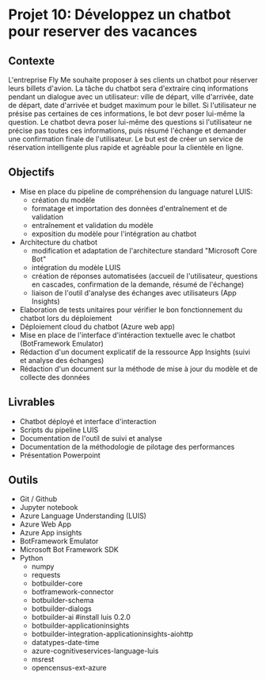# Projet 10: Développez un chatbot pour reserver des vacances 

## Contexte
L'entreprise Fly Me souhaite proposer à ses clients un chatbot pour réserver leurs billets d'avion.
La tâche du chatbot sera d'extraire cinq informations pendant un dialogue avec un utilisateur:
ville de départ, ville d'arrivée, date de départ, date d'arrivée et budget maximum pour le billet.
Si l'utilisateur ne présise pas certaines de ces informations, le bot devr poser lui-même la question.
Le chatbot devra poser lui-même des questions si l'utilisateur ne précise pas toutes ces informations, puis résumé l'échange et demander une confirmation finale de l'utilisateur.
Le but est de créer un service de réservation intelligente plus rapide et agréable pour la clientèle en ligne.

## Objectifs
- Mise en place du pipeline de compréhension du language naturel LUIS:
  - création du modèle
  - formatage et importation des données d'entraînement et de validation
  - entraînement et validation du modèle
  - exposition du modèle pour l'intégration au chatbot
- Architecture du chatbot
  - modification et adaptation de l'architecture standard "Microsoft Core Bot"
  - intégration du modèle LUIS
  - création de réponses automatisées (accueil de l'utilisateur, questions en cascades, confirmation de la demande, résumé de l'échange)
  - liaison de l'outil d'analyse des échanges avec utilisateurs (App Insights)
- Elaboration de tests unitaires pour vérifier le bon fonctionnement du chatbot lors du déploiement
- Déploiement cloud du chatbot (Azure web app)
- Mise en place de l'interface d'intéraction textuelle avec le chatbot (BotFramework Emulator)
- Rédaction d'un document explicatif de la ressource App Insights (suivi et analyse des échanges)
- Rédaction d'un document sur la méthode de mise à jour du modèle et de collecte des données

## Livrables
- Chatbot déployé et interface d'interaction
- Scripts du pipeline LUIS
- Documentation de l'outil de suivi et analyse
- Documentation de la méthodologie de pilotage des performances
- Présentation Powerpoint

## Outils
- Git / Github
- Jupyter notebook
- Azure Language Understanding (LUIS)
- Azure Web App
- Azure App insights
- BotFramework Emulator
- Microsoft Bot Framework SDK
- Python
  - numpy
  - requests
  - botbuilder-core
  - botframework-connector
  - botbuilder-schema
  - botbuilder-dialogs
  - botbuilder-ai #install luis 0.2.0
  - botbuilder-applicationinsights
  - botbuilder-integration-applicationinsights-aiohttp
  - datatypes-date-time
  - azure-cognitiveservices-language-luis
  - msrest
  - opencensus-ext-azure